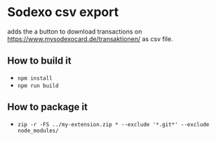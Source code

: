# Sodexo csv export
adds the a button to download transactions on https://www.mysodexocard.de/transaktionen/ as csv file.

## How to build it

 - `npm install`
 - `npm run build`

## How to package it

 - `zip -r -FS ../my-extension.zip * --exclude '*.git*' --exclude node_modules/`
